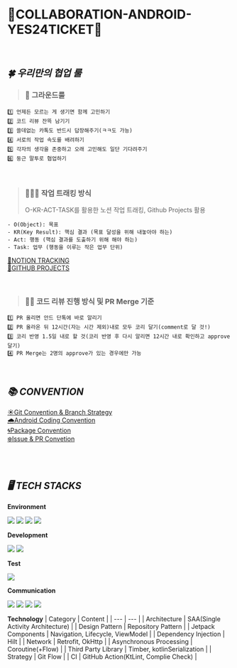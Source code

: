 # 🍄COLLABORATION-ANDROID-YES24TICKET🍄

<br>

## _**🍀 우리만의 협업 룰**_

> ### 🩷 그라운드룰

```
1️⃣ 언제든 모르는 게 생기면 함께 고민하기
2️⃣ 코드 리뷰 잔뜩 남기기
3️⃣ 쓸데없는 카톡도 반드시 답장해주기(ㅋㅋ도 가능)
4️⃣ 서로의 작업 속도를 배려하기
5️⃣ 각자의 생각을 존중하고 오래 고민해도 일단 기다려주기
6️⃣ 둥근 말투로 협업하기
```

<br>

> ### 🧑🏻‍💼 작업 트래킹 방식
> O-KR-ACT-TASK를 활용한 노션 작업 트래킹, Github Projects 활용
```
- O(Object): 목표
- KR(Key Result): 핵심 결과 (목표 달성을 위해 내놓아야 하는)
- Act: 행동 (핵심 결과를 도출하기 위해 해야 하는)
- Task: 업무 (행동을 이루는 작은 업무 단위)
```
[🔗NOTION TRACKING](https://statuesque-newt-c60.notion.site/7-13925329d59b8066828acf259d5161ee?pvs=4)<br>
[🔗GITHUB PROJECTS](https://github.com/orgs/SOPT-all/projects/1)

<br>

> ### ✍🏻 코드 리뷰 진행 방식 및 PR Merge 기준

```
1️⃣ PR 올리면 안드 단톡에 바로 알리기
2️⃣ PR 올라온 뒤 12시간(자는 시간 제외)내로 모두 코리 달기(comment로 달 것!)
3️⃣ 코리 반영 1.5일 내로 할 것(코리 반영 후 다시 알리면 12시간 내로 확인하고 approve 달기)
4️⃣ PR Merge는 2명의 approve가 있는 경우에만 가능
```

<br>

##  _**📚 CONVENTION**_

[☀️Git Convention & Branch Strategy](https://statuesque-newt-c60.notion.site/Git-Convention-Branch-Strategy-13725329d59b8055ac8bfc2e83220d20?pvs=4) <br>
[🌧️Android Coding Convention](https://statuesque-newt-c60.notion.site/Android-Coding-Convention-13725329d59b80988a46c1c4dd4daa9a?pvs=4) <br>
[🌀Package Convention](https://statuesque-newt-c60.notion.site/) <br>
[❄️Issue & PR Convetion](https://statuesque-newt-c60.notion.site/ISSUE-PR-Convention-13725329d59b8061a277dd9925ca12b7?pvs=4)

<br>


<br>

##  _**🖥️ TECH STACKS**_

<b>Environment</b>

<img src="https://img.shields.io/badge/android-34a853?style=for-the-badge&logo=android&logoColor=white"> <img src="https://img.shields.io/badge/android studio-3DDC84?style=for-the-badge&logo=androidstudio&logoColor=white"> <img src="https://img.shields.io/badge/github-181717?style=for-the-badge&logo=github&logoColor=white"> <img src="https://img.shields.io/badge/git-F05032?style=for-the-badge&logo=git&logoColor=white">

<b>Development</b>

<img src="https://img.shields.io/badge/kotlin-7F52FF?style=for-the-badge&logo=kotlin&logoColor=white"> <img src="https://img.shields.io/badge/jetpack compose-4285F4?style=for-the-badge&logo=jetpack compose&logoColor=white">

<b>Test</b>

<img src="https://img.shields.io/badge/github actions-2088FF?style=for-the-badge&logo=github actions&logoColor=white">

<b>Communication</b>

<img src="https://img.shields.io/badge/notion-000000?style=for-the-badge&logo=notion&logoColor=white"> <img src="https://img.shields.io/badge/figma-F24E1E?style=for-the-badge&logo=figma&logoColor=white"> <img src="https://img.shields.io/badge/kakaotalk-FFCD00?style=for-the-badge&logo=kakaotalk&logoColor=white"> <img src="https://img.shields.io/badge/discord-5865F2?style=for-the-badge&logo=discord&logoColor=white">

<b>Technology</b>
| Category | Content |
| --- | --- |
| Architecture | SAA(Single Activity Architecture) |
| Design Pattern | Repository Pattern |
| Jetpack Components | Navigation, Lifecycle, ViewModel |
| Dependency Injection | Hilt |
| Network | Retrofit, OkHttp |
| Asynchronous Processing | Coroutine(+Flow) |
| Third Party Library | Timber, kotlinSerialization |
| Strategy | Git Flow |
| CI | GitHub Action(KtLint, Complie Check) |
